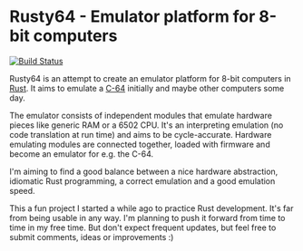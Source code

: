 # Rusty64 - Emulator platform for 8-bit computers

[![Build Status](https://github.com/zargony/rusty64/workflows/CI/badge.svg)](https://github.com/zargony/rusty64/actions)

Rusty64 is an attempt to create an emulator platform for 8-bit computers in [Rust](http://www.rust-lang.org). It aims to emulate a [C-64](http://en.wikipedia.org/wiki/Commodore_64) initially and maybe other computers some day.

The emulator consists of independent modules that emulate hardware pieces like generic RAM or a 6502 CPU. It's an interpreting emulation (no code translation at run time) and aims to be cycle-accurate. Hardware emulating modules are connected together, loaded with firmware and become an emulator for e.g. the C-64.

I'm aiming to find a good balance between a nice hardware abstraction, idiomatic Rust programming, a correct emulation and a good emulation speed.

This a fun project I started a while ago to practice Rust development. It's far from being usable in any way. I'm planning to push it forward from time to time in my free time. But don't expect frequent updates, but feel free to submit comments, ideas or improvements :)
